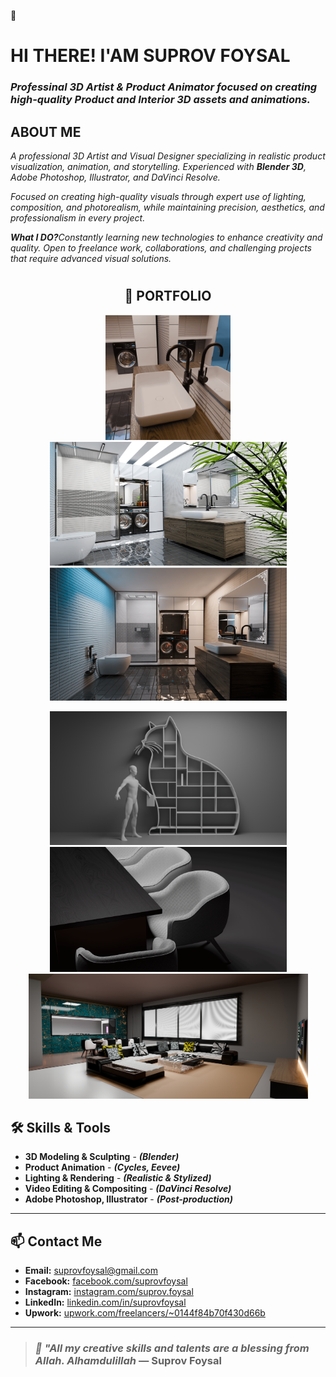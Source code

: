 👋
# **HI THERE! I'AM SUPROV FOYSAL**
### <i>**Professinal 3D Artist & Product Animator** focused on creating high-quality **Product** and **Interior** 3D assets and animations.</i> 

<h2><B>ABOUT ME</B></h2>
<i>A professional 3D Artist and Visual Designer specializing in realistic product visualization, animation, and storytelling. Experienced with <b>Blender 3D</b>, Adobe Photoshop, Illustrator, and DaVinci Resolve.

Focused on creating high-quality visuals through expert use of lighting, composition, and photorealism, while maintaining precision, aesthetics, and professionalism in every project.

<b>What I DO?</b>Constantly learning new technologies to enhance creativity and quality. Open to freelance work, collaborations, and challenging projects that require advanced visual solutions.</i>


# <h2 align="center">📂 PORTFOLIO</h2>


<p align="center">
  <img src="https://raw.githubusercontent.com/suprovfoysal/suprovfoysal/main/WATER TAB.png" alt="Work 1" width="200" height="auto">
  <img src="https://raw.githubusercontent.com/suprovfoysal/suprovfoysal/main/BATH ROOM TREE.jpg" alt="Work 2" width="379" height="auto">
  <img src="https://raw.githubusercontent.com/suprovfoysal/suprovfoysal/main/BATH ROOM.png" alt="Work 3" width="379" height="auto">
</p>
<p align="center">
  <img src="https://raw.githubusercontent.com/suprovfoysal/suprovfoysal/main/CAT SELF.png" alt="Work 4" width="379" height="auto">
  <img src="https://raw.githubusercontent.com/suprovfoysal/suprovfoysal/main/CHAIR TABLE.png" alt="Work 5" width="379" height="200">
  <img src="https://raw.githubusercontent.com/suprovfoysal/suprovfoysal/main/ROOM.jpg" alt="Work 6" width="447" height="200">
</p>

## 🛠️ Skills & Tools
- **3D Modeling & Sculpting** - ***(Blender)***
- **Product Animation** - ***(Cycles, Eevee)***
- **Lighting & Rendering** - ***(Realistic & Stylized)***
- **Video Editing & Compositing** - ***(DaVinci Resolve)***
- **Adobe Photoshop, Illustrator** - ***(Post-production)***
---

## 📫 Contact Me

- **Email:** suprovfoysal@gmail.com  
- **Facebook:** [facebook.com/suprovfoysal](https://facebook.com/suprovfoysal)  
- **Instagram:** [instagram.com/suprov.foysal](https://instagram.com/suprov.foysal)  
- **LinkedIn:** [linkedin.com/in/suprovfoysal](https://linkedin.com/in/suprovfoysal)  
- **Upwork:** [upwork.com/freelancers/~0144f84b70f430d66b](https://www.upwork.com/freelancers/~0144f84b70f430d66b)  

---

> ### ***🌿 "All my creative skills and talents are a blessing from Allah. Alhamdulillah*** — Suprov Foysal

